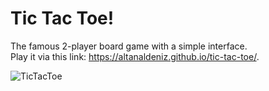 # Tic Tac Toe!

The famous 2-player board game with a simple interface.<br />
Play it via this link: https://altanaldeniz.github.io/tic-tac-toe/.

![TicTacToe](https://user-images.githubusercontent.com/94818506/166186550-808da186-072a-4967-a555-380535581686.gif)
